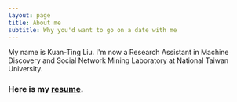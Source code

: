 ```yaml
---
layout: page
title: About me
subtitle: Why you'd want to go on a date with me
---
```


My name is Kuan-Ting Liu. I'm now a Research Assistant in Machine Discovery and Social Network Mining Laboratory at National Taiwan University.

### Here is my [resume](http://tim02468.github.io/tim02468.github.io/cv.pdf).
      
